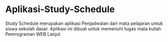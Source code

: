 # Aplikasi-Study-Schedule
Study Schedule merupakan aplikasi Penjadwalan dari mata pelajaran untuk siswa sekolah dasar. Aplikasi ini dibuat untuk memenuhi tugas mata kuliah Pemrograman WEB Lanjut
